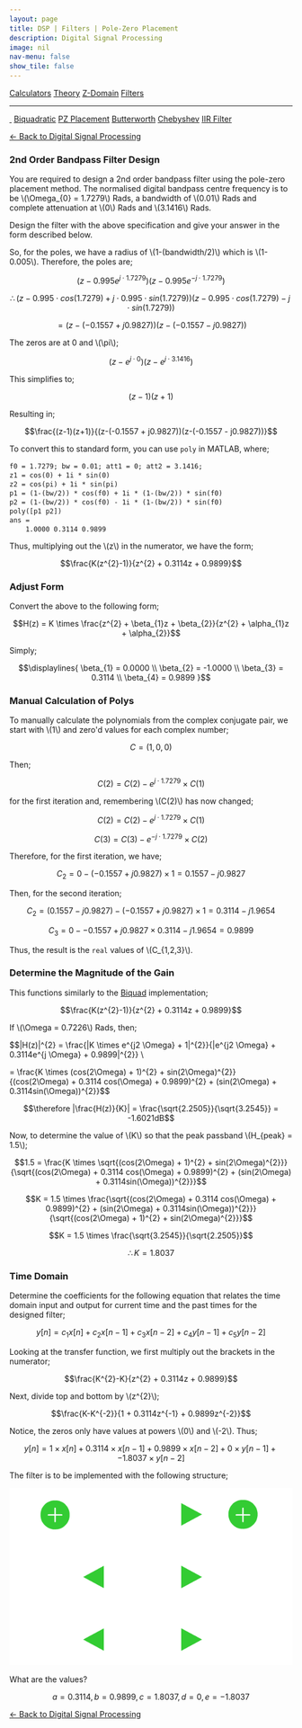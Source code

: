 ```yaml
---
layout: page
title: DSP | Filters | Pole-Zero Placement
description: Digital Signal Processing
image: nil
nav-menu: false
show_tile: false
---
```


<script type="text/javascript" id="MathJax-script" async
  src="https://cdn.jsdelivr.net/npm/mathjax@3/es5/tex-mml-chtml.js">
</script>
<script>
MathJax = {
  tex: {
    inlineMath: [['\\(', '\\)']]
  }
};
</script>

<a href="../calculators.html" class="button small">Calculators</a>
<a href="../theory" class="button small">Theory</a>
<a href="../z-domain" class="button small">Z-Domain</a>
<a href="../filters" class="button special small">Filters</a>

<hr />

<a href="./" style="border-bottom: none;"><i class="icon fa-home">&nbsp;</i></a>
<a href="biquad.html" class="button small">Biquadratic</a>
<a href="pz-placement.html" class="button special small">PZ Placement</a>
<a href="butterworth.html" class="button small">Butterworth</a>
<a href="chebyshev-type-1.html" class="button small">Chebyshev</a>
<a href="iir-filter.html" class="button small">IIR Filter</a>

<a href="/digital-signal-processing">&#x2190; Back to Digital Signal Processing</a>

### 2nd Order Bandpass Filter Design

You are required to design a 2nd order bandpass filter using the pole-zero placement method. The normalised digital bandpass centre frequency is to be \\(\Omega_{0} = 1.7279\\) Rads, a bandwidth of \\(0.01\\) Rads and complete attenuation at \\(0\\) Rads and \\(3.1416\\) Rads.

Design the filter with the above specification and give your answer in the form described below.

So, for the poles, we have a radius of \\(1-(bandwidth/2)\\) which is \\(1-0.005\\). Therefore, the poles are;

$$(z-0.995e^{j \cdot 1.7279})(z-0.995e^{-j \cdot 1.7279})$$

$$\therefore (z-0.995 \cdot cos(1.7279)+j \cdot 0.995 \cdot sin(1.7279))(z-0.995 \cdot cos(1.7279)-j \cdot sin(1.7279))$$

$$= (z-(-0.1557 + j0.9827))(z-(-0.1557 - j0.9827))$$

The zeros are at 0 and \\(\pi\\);

$$(z-e^{j \cdot 0})(z-e^{j \cdot 3.1416})$$

This simplifies to;

$$(z-1)(z+1)$$

Resulting in;

$$\frac{(z-1)(z+1)}{(z-(-0.1557 + j0.9827))(z-(-0.1557 - j0.9827))}$$

To convert this to standard form, you can use <code>poly</code> in MATLAB, where;

    f0 = 1.7279; bw = 0.01; att1 = 0; att2 = 3.1416;
    z1 = cos(0) + 1i * sin(0)
    z2 = cos(pi) + 1i * sin(pi)
    p1 = (1-(bw/2)) * cos(f0) + 1i * (1-(bw/2)) * sin(f0)
    p2 = (1-(bw/2)) * cos(f0) - 1i * (1-(bw/2)) * sin(f0)
    poly([p1 p2])
    ans =
        1.0000 0.3114 0.9899

Thus, multiplying out the \\(z\\) in the numerator, we have the form;

$$\frac{K(z^{2}-1)}{z^{2} + 0.3114z + 0.9899}$$

### Adjust Form

Convert the above to the following form;

$$H(z) = K \times \frac{z^{2} + \beta_{1}z + \beta_{2}}{z^{2} + \alpha_{1}z + \alpha_{2}}$$

Simply;

$$\displaylines{
\beta_{1} = 0.0000 \\
\beta_{2} = -1.0000 \\
\beta_{3} = 0.3114 \\
\beta_{4} = 0.9899
}$$

### Manual Calculation of Polys

To manually calculate the polynomials from the complex conjugate pair, we start with \\(1\\) and zero'd values for each complex number;

$$C = (1,0,0)$$

Then;

$$C(2) = C(2) - e^{j \cdot 1.7279} \times C(1)$$

for the first iteration and, remembering \\(C(2)\\) has now changed;

$$C(2) = C(2) - e^{j \cdot 1.7279} \times C(1)$$

$$C(3) = C(3) - e^{-j \cdot 1.7279} \times C(2)$$

Therefore, for the first iteration, we have;

$$C_{2} = 0 - (-0.1557 + j0.9827) \times 1 = 0.1557 - j0.9827$$

Then, for the second iteration;

$$C_{2} = (0.1557 - j0.9827) - (-0.1557 + j0.9827) \times 1 = 0.3114 - j1.9654$$

$$C_{3} = 0 - -0.1557 + j0.9827 \times 0.3114 - j1.9654 = 0.9899$$

Thus, the result is the <code>real</code> values of \\(C_{1,2,3}\\).

### Determine the Magnitude of the Gain

This functions similarly to the <a href="biquad.html">Biquad</a> implementation;

$$\frac{K(z^{2}-1)}{z^{2} + 0.3114z + 0.9899}$$

If \\(\Omega = 0.7226\\) Rads, then;

$$|H(z)|^{2} = \frac{|K \times e^{j2 \Omega} + 1|^{2}}{|e^{j2 \Omega} + 0.3114e^{j \Omega} + 0.9899|^{2}} \\

= \frac{K \times (cos(2\Omega) + 1)^{2} + sin(2\Omega)^{2}}{(cos(2\Omega) + 0.3114 cos(\Omega) + 0.9899)^{2} + (sin(2\Omega) + 0.3114sin(\Omega))^{2}}$$

$$\therefore |\frac{H(z)}{K}| = \frac{\sqrt{2.2505}}{\sqrt{3.2545}} = -1.6021dB$$

Now, to determine the value of \\(K\\) so that the peak passband \\(H_{peak} = 1.5\\);

$$1.5 = \frac{K \times \sqrt{(cos(2\Omega) + 1)^{2} + sin(2\Omega)^{2}}}{\sqrt{(cos(2\Omega) + 0.3114 cos(\Omega) + 0.9899)^{2} + (sin(2\Omega) + 0.3114sin(\Omega))^{2}}}$$

$$K = 1.5 \times \frac{\sqrt{(cos(2\Omega) + 0.3114 cos(\Omega) + 0.9899)^{2} + (sin(2\Omega) + 0.3114sin(\Omega))^{2}}}{\sqrt{(cos(2\Omega) + 1)^{2} + sin(2\Omega)^{2}}}$$

$$K = 1.5 \times \frac{\sqrt{3.2545}}{\sqrt{2.2505}}$$

$$\therefore K = 1.8037$$

### Time Domain

Determine the coefficients for the following equation that relates the time domain input and output for current time and the past times for the designed filter;

$$y[n] = c_{1}x[n] + c_{2}x[n-1] + c_{3}x[n-2] + c_{4}y[n-1] + c_{5}y[n-2]$$

Looking at the transfer function, we first multiply out the brackets in the numerator;

$$\frac{K^{2}-K}{z^{2} + 0.3114z + 0.9899}$$

Next, divide top and bottom by \\(z^{2}\\);

$$\frac{K-K^{-2}}{1 + 0.3114z^{-1} + 0.9899z^{-2}}$$

Notice, the zeros only have values at powers \\(0\\) and \\(-2\\). Thus;

$$y[n] = 1 \times x[n] + 0.3114 \times x[n-1] + 0.9899 \times x[n-2] + 0 \times y[n-1] + -1.8037 \times y[n-2]$$

The filter is to be implemented with the following structure;

<img src="/assets/images/dsp/biquad.png" />

What are the values?

$$a = 0.3114, b = 0.9899, c = 1.8037, d = 0, e = -1.8037$$

<a href="/digital-signal-processing">&#x2190; Back to Digital Signal Processing</a>